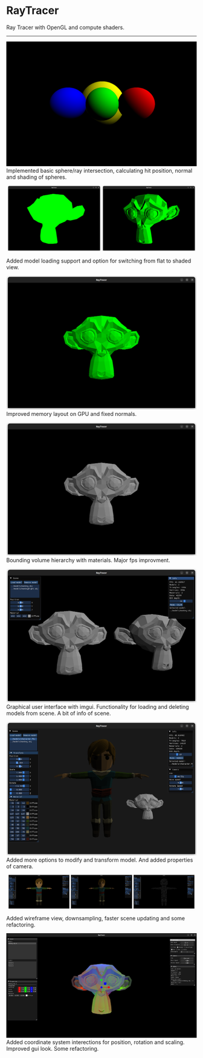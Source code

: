# RayTracer

Ray Tracer with OpenGL and compute shaders.

---

![basicRayTracer](./renders/basicRayTracing.png)
Implemented basic sphere/ray intersection, calculating hit position, normal and shading of spheres.

<p align="center">
  <img src="./renders/modelLoadingFlatColor.png" width="49%" alt="Flat">
  <img src="./renders/modelLoadingShading.png" width="49%" alt="Shaded">
</p>
Added model loading support and option for switching from flat to shaded view.

![fixedNormalsBug](./renders/fixedNormalsBug.png)
Improved memory layout on GPU and fixed normals.

![bvhWithMaterials](./renders/bvhWithMaterials.png)
Bounding volume hierarchy with materials. Major fps improvment.

![gui](./renders/gui.png)
Graphical user interface with imgui. Functionality for loading and deleting models from scene. A bit of info of scene.

![modelTransformsAndCameraGui](./renders/modelTransformsAndCameraGui.png)
Added more options to modify and transform model. And added properties of camera.

<p align="center">
  <img src="./renders/flat.png" width="32%" alt="Flat">
  <img src="./renders/shaded.png" width="32%" alt="Shaded">
  <img src="./renders/wireframe.png" width="32%" alt="Wireframe">
</p>
Added wireframe view, downsampling, faster scene updating and some refactoring.

![betterGui](./renders/betterGui.png)
Added coordinate system interections for position, rotation and scaling. Improved gui look. Some refactoring.
